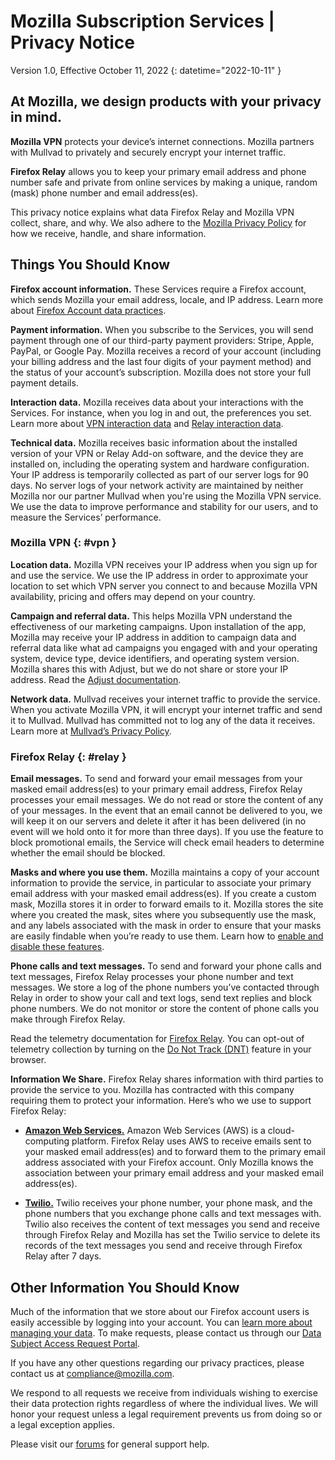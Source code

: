 # Mozilla Subscription Services | Privacy Notice

Version 1.0, Effective October 11, 2022
{: datetime="2022-10-11" }

## At Mozilla, we design products with your privacy in mind.

__Mozilla VPN__ protects your device’s internet connections. Mozilla partners with Mullvad to privately and securely encrypt your internet traffic.

__Firefox Relay__ allows you to keep your primary email address and phone number safe and private from online services by making a unique, random (mask) phone number and email address(es).

This privacy notice explains what data Firefox Relay and Mozilla VPN collect, share, and why. We also adhere to the [Mozilla Privacy Policy](https://www.mozilla.org/privacy/) for how we receive, handle, and share information.

## Things You Should Know

__Firefox account information.__ These Services require a Firefox account, which sends Mozilla your email address, locale, and IP address. Learn more about [Firefox Account data practices](https://www.mozilla.org/privacy/firefox/#firefox-accounts-join-firefox).

__Payment information.__ When you subscribe to the Services, you will send payment through one of our third-party payment providers: Stripe, Apple, PayPal, or Google Pay. Mozilla receives a record of your account (including your billing address and the last four digits of your payment method) and the status of your account’s subscription. Mozilla does not store your full payment details.

__Interaction data.__ Mozilla receives data about your interactions with the Services. For instance, when you log in and out, the preferences you set. Learn more about [VPN interaction data](https://github.com/mozilla-mobile/mozilla-vpn-client/blob/main/glean/metrics.yaml) and [Relay interaction data](https://github.com/mozilla/fx-private-relay/blob/main/METRICS.md).

__Technical data.__ Mozilla receives basic information about the installed version of your VPN or Relay Add-on software, and the device they are installed on, including the operating system and hardware configuration. Your IP address is temporarily collected as part of our server logs for 90 days. No server logs of your network activity are maintained by neither Mozilla nor our partner Mullvad when you're using the Mozilla VPN service.
We use the data to improve performance and stability for our users, and to measure the Services’ performance.

### Mozilla VPN {: #vpn }

__Location data.__ Mozilla VPN receives your IP address when you sign up for and use the service. We use the IP address in order to approximate your location to set which VPN server you connect to and because Mozilla VPN availability, pricing and offers may depend on your country.

__Campaign and referral data.__ This helps Mozilla VPN understand the effectiveness of our marketing campaigns. Upon installation of the app, Mozilla may receive your IP address in addition to campaign data and referral data like what ad campaigns you engaged with and your operating system, device type, device identifiers, and operating system version. Mozilla shares this with Adjust, but we do not share or store your IP address. Read the [Adjust documentation](https://github.com/mozilla-mobile/mozilla-vpn-client/blob/main/src/apps/vpn/adjust/adjust.md).

__Network data.__ Mullvad receives your internet traffic to provide the service. When you activate Mozilla VPN, it will encrypt your internet traffic and send it to Mullvad. Mullvad has committed not to log any of the data it receives. Learn more at [Mullvad’s Privacy Policy](https://mullvad.net/help/no-logging-data-policy/).

### Firefox Relay {: #relay }

__Email messages.__ To send and forward your email messages from your masked email address(es) to your primary email address, Firefox Relay processes your email messages. We do not read or store the content of any of your messages. In the event that an email cannot be delivered to you, we will keep it on our servers and delete it after it has been delivered (in no event will we hold onto it for more than three days). If you use the feature to block promotional emails, the Service will check email headers to determine whether the email should be blocked.

__Masks and where you use them.__ Mozilla maintains a copy of your account information to provide the service, in particular to associate your primary email address with your masked email address(es). If you create a custom mask, Mozilla stores it in order to forward emails to it. Mozilla stores the site where you created the mask, sites where you subsequently use the mask, and any labels associated with the mask in order to ensure that your masks are easily findable when you’re ready to use them. Learn how to [enable and disable these features](https://relay.firefox.com/faq).

__Phone calls and text messages.__ To send and forward your phone calls and text messages, Firefox Relay processes your phone number and text messages. We store a log of the phone numbers you’ve contacted through Relay in order to show your call and text logs, send text replies and block phone numbers. We do not monitor or store the content of phone calls you make through Firefox Relay.

Read the telemetry documentation for [Firefox Relay](https://github.com/mozilla/fx-private-relay/blob/main/METRICS.md). You can opt-out of telemetry collection by turning on the [Do Not Track (DNT)](https://support.mozilla.org/kb/how-do-i-turn-do-not-track-feature) feature in your browser.

__Information We Share.__ Firefox Relay shares information with third parties to provide the service to you. Mozilla has contracted with this company requiring them to protect your information. Here’s who we use to support Firefox Relay:

* __[Amazon Web Services.](https://aws.amazon.com/privacy/)__ Amazon Web Services (AWS) is a cloud-computing platform. Firefox Relay uses AWS to receive emails sent to your masked email address(es) and to forward them to the primary email address associated with your Firefox account. Only Mozilla knows the association between your primary email address and your masked email address(es).

* __[Twilio.](https://www.twilio.com)__ Twilio receives your phone number, your phone mask, and the phone numbers that you exchange phone calls and text messages with. Twilio also receives the content of text messages you send and receive through Firefox Relay and Mozilla has set the Twilio service to delete its records of the text messages you send and receive through Firefox Relay after 7 days.

## Other Information You Should Know

Much of the information that we store about our Firefox account users is easily accessible by logging into your account. You can [learn more about managing your data](https://support.mozilla.org/products/privacy-and-security/user-control). To make requests, please contact us through our [Data Subject Access Request Portal](https://privacyportal.onetrust.com/webform/1350748f-7139-405c-8188-22740b3b5587/4ba08202-2ede-4934-a89e-f0b0870f95f0).

If you have any other questions regarding our privacy practices, please contact us at compliance@mozilla.com.

We respond to all requests we receive from individuals wishing to exercise their data protection rights regardless of where the individual lives. We will honor your request unless a legal requirement prevents us from doing so or a legal exception applies.

Please visit our [forums](https://support.mozilla.org/) for general support help.
